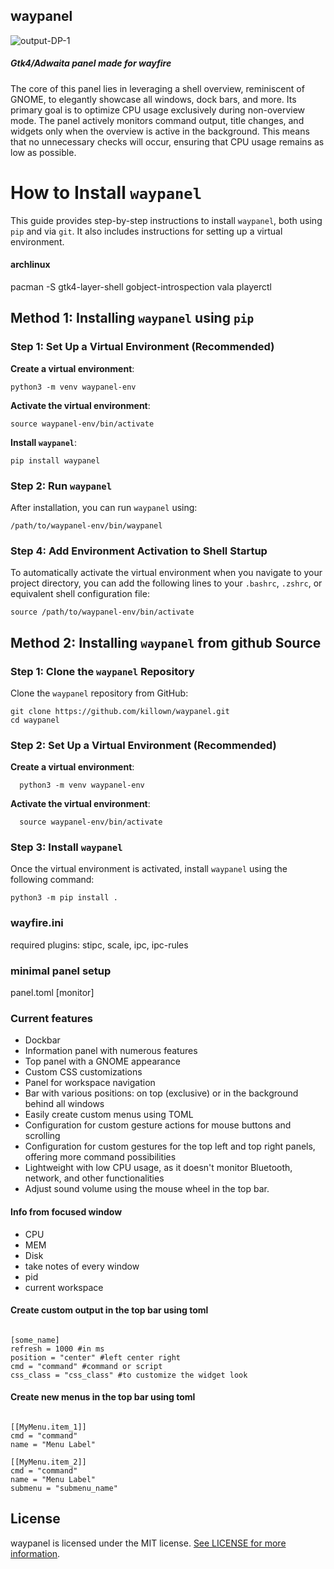 ## waypanel

![output-DP-1](https://github.com/user-attachments/assets/8741fe12-4395-4286-b07c-1b40ec665431)



##### _Gtk4/Adwaita panel made for wayfire_

The core of this panel lies in leveraging a shell overview, reminiscent of GNOME, to elegantly showcase all windows, dock bars, and more. Its primary goal is to optimize CPU usage exclusively during non-overview mode. The panel actively monitors command output, title changes, and widgets only when the overview is active in the background. This means that no unnecessary checks will occur, ensuring that CPU usage remains as low as possible.

How to Install `waypanel`
=========================

This guide provides step-by-step instructions to install `waypanel`, both using `pip` and via `git`. It also includes instructions for setting up a virtual environment.

#### archlinux
pacman -S gtk4-layer-shell gobject-introspection vala playerctl


Method 1: Installing `waypanel` using `pip`
-------------------------------------------


### Step 1: Set Up a Virtual Environment (Recommended)

  **Create a virtual environment**:
    
    python3 -m venv waypanel-env
    
  **Activate the virtual environment**:
        
    source waypanel-env/bin/activate
        
  **Install `waypanel`**:
    
    pip install waypanel
    

### Step 2: Run `waypanel`

After installation, you can run `waypanel` using:

    /path/to/waypanel-env/bin/waypanel


### Step 4:  Add Environment Activation to Shell Startup

To automatically activate the virtual environment when you navigate to your project directory, you can add the following lines to your `.bashrc`, `.zshrc`, or equivalent shell configuration file:

    source /path/to/waypanel-env/bin/activate

Method 2: Installing `waypanel` from github Source
-------------------------------------------------

### Step 1: Clone the `waypanel` Repository

Clone the `waypanel` repository from GitHub:

    git clone https://github.com/killown/waypanel.git
    cd waypanel

### Step 2: Set Up a Virtual Environment (Recommended)

  **Create a virtual environment**:
    
      python3 -m venv waypanel-env
    
  **Activate the virtual environment**:
       
      source waypanel-env/bin/activate
      

### Step 3: Install `waypanel`

Once the virtual environment is activated, install `waypanel` using the following command:

    python3 -m pip install .

### wayfire.ini

required plugins: stipc, scale, ipc, ipc-rules

### minimal panel setup

panel.toml [monitor]

### Current features

- Dockbar
- Information panel with numerous features
- Top panel with a GNOME appearance
- Custom CSS customizations
- Panel for workspace navigation
- Bar with various positions: on top (exclusive) or in the background behind all windows
- Easily create custom menus using TOML
- Configuration for custom gesture actions for mouse buttons and scrolling
- Configuration for custom gestures for the top left and top right panels, offering more command possibilities
- Lightweight with low CPU usage, as it doesn't monitor Bluetooth, network, and other functionalities
- Adjust sound volume using the mouse wheel in the top bar.

#### Info from focused window

- CPU
- MEM
- Disk
- take notes of every window
- pid
- current workspace

#### Create custom output in the top bar using toml

```

[some_name]
refresh = 1000 #in ms
position = "center" #left center right
cmd = "command" #command or script
css_class = "css_class" #to customize the widget look

```

#### Create new menus in the top bar using toml

```

[[MyMenu.item_1]]
cmd = "command"
name = "Menu Label"

[[MyMenu.item_2]]
cmd = "command"
name = "Menu Label"
submenu = "submenu_name"

```

## License

waypanel is licensed under the MIT license. [See LICENSE for more information](https://github.com/killown/hyprpybar/blob/main/LICENSE).

```

```
